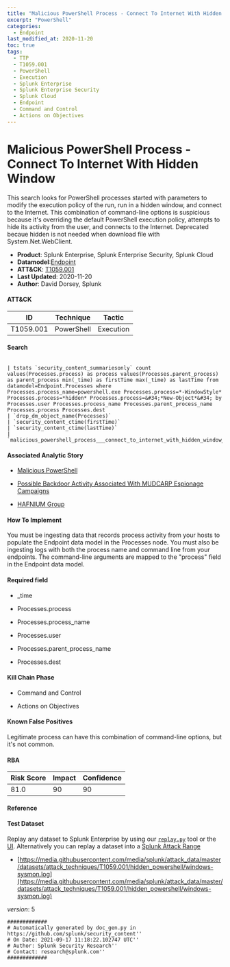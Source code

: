 ```yaml
---
title: "Malicious PowerShell Process - Connect To Internet With Hidden Window"
excerpt: "PowerShell"
categories:
  - Endpoint
last_modified_at: 2020-11-20
toc: true
tags:
  - TTP
  - T1059.001
  - PowerShell
  - Execution
  - Splunk Enterprise
  - Splunk Enterprise Security
  - Splunk Cloud
  - Endpoint
  - Command and Control
  - Actions on Objectives
---
```


# Malicious PowerShell Process - Connect To Internet With Hidden Window

This search looks for PowerShell processes started with parameters to modify the execution policy of the run, run in a hidden window, and connect to the Internet. This combination of command-line options is suspicious because it&#39;s overriding the default PowerShell execution policy, attempts to hide its activity from the user, and connects to the Internet. Deprecated becaue hidden is not needed when download file with System.Net.WebClient.

- **Product**: Splunk Enterprise, Splunk Enterprise Security, Splunk Cloud
- **Datamodel**:[Endpoint](https://docs.splunk.com/Documentation/CIM/latest/User/Endpoint)
- **ATT&CK**: [T1059.001](https://attack.mitre.org/techniques/T1059/001/)
- **Last Updated**: 2020-11-20
- **Author**: David Dorsey, Splunk


#### ATT&CK

| ID          | Technique   | Tactic       |
| ----------- | ----------- |--------------|
| T1059.001 | PowerShell | Execution |


#### Search

```

| tstats `security_content_summariesonly` count values(Processes.process) as process values(Processes.parent_process) as parent_process min(_time) as firstTime max(_time) as lastTime from datamodel=Endpoint.Processes where Processes.process_name=powershell.exe Processes.process=*-WindowStyle* Processes.process=*hidden* Processes.process=&#34;*New-Object*&#34; by Processes.user Processes.process_name Processes.parent_process_name Processes.process Processes.dest 
| `drop_dm_object_name(Processes)` 
| `security_content_ctime(firstTime)`
| `security_content_ctime(lastTime)` 
| `malicious_powershell_process___connect_to_internet_with_hidden_window_filter`
```

#### Associated Analytic Story

* [Malicious PowerShell](_stories/malicious_powershell)

* [Possible Backdoor Activity Associated With MUDCARP Espionage Campaigns](_stories/possible_backdoor_activity_associated_with_mudcarp_espionage_campaigns)

* [HAFNIUM Group](_stories/hafnium_group)


#### How To Implement
You must be ingesting data that records process activity from your hosts to populate the Endpoint data model in the Processes node. You must also be ingesting logs with both the process name and command line from your endpoints. The command-line arguments are mapped to the &#34;process&#34; field in the Endpoint data model.

#### Required field

* _time

* Processes.process

* Processes.process_name

* Processes.user

* Processes.parent_process_name

* Processes.dest


#### Kill Chain Phase

* Command and Control

* Actions on Objectives


#### Known False Positives
Legitimate process can have this combination of command-line options, but it&#39;s not common.



#### RBA

| Risk Score  | Impact      | Confidence   |
| ----------- | ----------- |--------------|
| 81.0 | 90 | 90 |



#### Reference


#### Test Dataset
Replay any dataset to Splunk Enterprise by using our [`replay.py`](https://github.com/splunk/attack_data#using-replaypy) tool or the [UI](https://github.com/splunk/attack_data#using-ui).
Alternatively you can replay a dataset into a [Splunk Attack Range](https://github.com/splunk/attack_range#replay-dumps-into-attack-range-splunk-server)


* [https://media.githubusercontent.com/media/splunk/attack_data/master/datasets/attack_techniques/T1059.001/hidden_powershell/windows-sysmon.log](https://media.githubusercontent.com/media/splunk/attack_data/master/datasets/attack_techniques/T1059.001/hidden_powershell/windows-sysmon.log)


_version_: 5

```
#############
# Automatically generated by doc_gen.py in https://github.com/splunk/security_content''
# On Date: 2021-09-17 11:18:22.102747 UTC''
# Author: Splunk Security Research''
# Contact: research@splunk.com''
#############
```